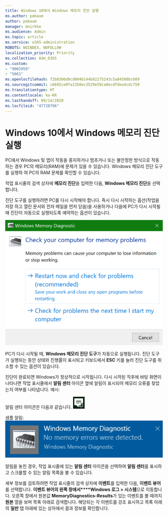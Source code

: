 ```yaml
---
title: Windows 10에서 Windows 메모리 진단 실행
ms.author: pebaum
author: pebaum
manager: mnirkhe
ms.audience: Admin
ms.topic: article
ms.service: o365-administration
ROBOTS: NOINDEX, NOFOLLOW
localization_priority: Priority
ms.collection: Adm_O365
ms.custom:
- "9002959"
- "5661"
ms.openlocfilehash: f2b8306d0cd604b144b82275243c5a84580bc609
ms.sourcegitcommit: c6692ce0fa1358ec3529e59ca0ecdfdea4cdc759
ms.translationtype: HT
ms.contentlocale: ko-KR
ms.lasthandoff: 09/14/2020
ms.locfileid: "47720796"
---
```

# <a name="run-windows-memory-diagnostics-in-windows-10"></a>Windows 10에서 Windows 메모리 진단 실행

PC에서 Windows 및 앱이 작동을 중지하거나 멈추거나 또는 불안정한 방식으로 작동하는 경우 PC의 메모리(RAM)에 문제가 있을 수 있습니다. Windows 메모리 진단 도구를 실행하 여 PC의 RAM 문제를 확인할 수 있습니다.

작업 표시줄의 검색 상자에 **메모리 진단**을 입력한 다음, **Windows 메모리 진단**을 선택합니다. 

진단 도구를 실행하려면 PC를 다시 시작해야 합니다. 즉시 다시 시작하는 옵션(작업을 저장 하고 열린 문서와 전자 메일을 먼저 닫음)을 사용하거나 다음에 PC가 다시 시작될 때 진단이 자동으로 실행되도록 예약하는 옵션이 있습니다.

![Windows 메모리 진단](media/windows-memory-diagnostic.png)

PC가 다시 시작될 때, **Windows 메모리 진단 도구**가 자동으로 실행됩니다. 진단 도구가 실행되는 동안 상태와 진행률이 표시되고 키보드에서 **ESC** 키를 눌러 진단 도구를 취소할 수 있는 옵션이 있습니다.

진단이 완료되면 Windows가 정상적으로 시작됩니다.
다시 시작된 직후에 바탕 화면이 나타나면 작업 표시줄에서 **알림 센터** 아이콘 옆에 알림이 표시되어 메모리 오류를 찾았는지 여부를 나타냅니다. 예시:

알림 센터 아이콘은 다음과 같습니다. ![알림 센터 아이콘](media/action-center-icon.png) 

샘플 알림: ![메모리 오류 없음](media/no-memory-errors.png)

알림을 놓친 경우, 작업 표시줄에 있는 **알림 센터** 아이콘을 선택하여 **알림 센터**를 표시하고 스크롤할 수 있는 알림 목록을 볼 수 있습니다.

세부 정보를 검토하려면 작업 표시줄의 검색 상자에 **이벤트**를 입력한 다음, **이벤트 뷰어**를 선택합니다. **이벤트 뷰어의 왼쪽 창에서****Windows 로그 > 시스템**으로 이동합니다. 오른쪽 창에서 원본값 **MemoryDiagnostics-Results**가 있는 이벤트를 볼 때까지 **원본** 열을 보며 목록 아래로 검색합니다. 해당되는 각 이벤트를 강조 표시하고 목록 아래의 **일반** 탭 아래에 있는 상자에서 결과 정보를 확인합니다.
